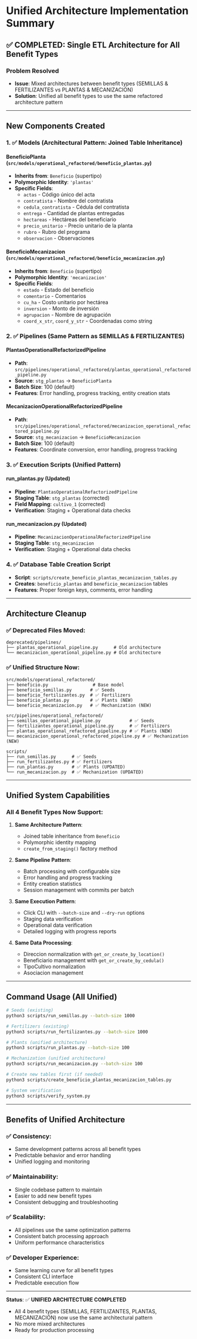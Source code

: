 # Unified Architecture Implementation Summary

## ✅ COMPLETED: Single ETL Architecture for All Benefit Types

### Problem Resolved
- **Issue**: Mixed architectures between benefit types (SEMILLAS & FERTILIZANTES vs PLANTAS & MECANIZACIÓN)
- **Solution**: Unified all benefit types to use the same refactored architecture pattern

---

## New Components Created

### 1. ✅ Models (Architectural Pattern: Joined Table Inheritance)

#### **BeneficioPlanta** (`src/models/operational_refactored/beneficio_plantas.py`)
- **Inherits from**: `Beneficio` (supertipo)
- **Polymorphic Identity**: `'plantas'`
- **Specific Fields**:
  - `actas` - Código único del acta
  - `contratista` - Nombre del contratista
  - `cedula_contratista` - Cédula del contratista
  - `entrega` - Cantidad de plantas entregadas
  - `hectareas` - Hectáreas del beneficiario
  - `precio_unitario` - Precio unitario de la planta
  - `rubro` - Rubro del programa
  - `observacion` - Observaciones

#### **BeneficioMecanizacion** (`src/models/operational_refactored/beneficio_mecanizacion.py`)
- **Inherits from**: `Beneficio` (supertipo)
- **Polymorphic Identity**: `'mecanizacion'`
- **Specific Fields**:
  - `estado` - Estado del beneficio
  - `comentario` - Comentarios
  - `cu_ha` - Costo unitario por hectárea
  - `inversion` - Monto de inversión
  - `agrupacion` - Nombre de agrupación
  - `coord_x_str`, `coord_y_str` - Coordenadas como string

### 2. ✅ Pipelines (Same Pattern as SEMILLAS & FERTILIZANTES)

#### **PlantasOperationalRefactorizedPipeline**
- **Path**: `src/pipelines/operational_refactored/plantas_operational_refactored_pipeline.py`
- **Source**: `stg_plantas` → `BeneficioPlanta`
- **Batch Size**: 100 (default)
- **Features**: Error handling, progress tracking, entity creation stats

#### **MecanizacionOperationalRefactorizedPipeline**
- **Path**: `src/pipelines/operational_refactored/mecanizacion_operational_refactored_pipeline.py`
- **Source**: `stg_mecanizacion` → `BeneficioMecanizacion`
- **Batch Size**: 100 (default)
- **Features**: Coordinate conversion, error handling, progress tracking

### 3. ✅ Execution Scripts (Unified Pattern)

#### **run_plantas.py** (Updated)
- **Pipeline**: `PlantasOperationalRefactorizedPipeline`
- **Staging Table**: `stg_plantas` (corrected)
- **Field Mapping**: `cultivo_1` (corrected)
- **Verification**: Staging + Operational data checks

#### **run_mecanizacion.py** (Updated)
- **Pipeline**: `MecanizacionOperationalRefactorizedPipeline`
- **Staging Table**: `stg_mecanizacion`
- **Verification**: Staging + Operational data checks

### 4. ✅ Database Table Creation Script
- **Script**: `scripts/create_beneficio_plantas_mecanizacion_tables.py`
- **Creates**: `beneficio_plantas` and `beneficio_mecanizacion` tables
- **Features**: Proper foreign keys, comments, error handling

---

## Architecture Cleanup

### ✅ **Deprecated Files Moved**:
```
deprecated/pipelines/
├── plantas_operational_pipeline.py      # Old architecture
└── mecanizacion_operational_pipeline.py # Old architecture
```

### ✅ **Unified Structure Now**:
```
src/models/operational_refactored/
├── beneficio.py                 # Base model
├── beneficio_semillas.py       # ✅ Seeds
├── beneficio_fertilizantes.py  # ✅ Fertilizers  
├── beneficio_plantas.py        # ✅ Plants (NEW)
└── beneficio_mecanizacion.py   # ✅ Mechanization (NEW)

src/pipelines/operational_refactored/
├── semillas_operational_pipeline.py           # ✅ Seeds
├── fertilizantes_operational_pipeline.py      # ✅ Fertilizers
├── plantas_operational_refactored_pipeline.py # ✅ Plants (NEW)
└── mecanizacion_operational_refactored_pipeline.py # ✅ Mechanization (NEW)

scripts/
├── run_semillas.py      # ✅ Seeds
├── run_fertilizantes.py # ✅ Fertilizers
├── run_plantas.py       # ✅ Plants (UPDATED)
└── run_mecanizacion.py  # ✅ Mechanization (UPDATED)
```

---

## Unified System Capabilities

### **All 4 Benefit Types Now Support**:

1. **Same Architecture Pattern**:
   - Joined table inheritance from `Beneficio`
   - Polymorphic identity mapping
   - `create_from_staging()` factory method

2. **Same Pipeline Pattern**:
   - Batch processing with configurable size
   - Error handling and progress tracking
   - Entity creation statistics
   - Session management with commits per batch

3. **Same Execution Pattern**:
   - Click CLI with `--batch-size` and `--dry-run` options
   - Staging data verification
   - Operational data verification
   - Detailed logging with progress reports

4. **Same Data Processing**:
   - Direccion normalization with `get_or_create_by_location()`
   - Beneficiario management with `get_or_create_by_cedula()`
   - TipoCultivo normalization
   - Asociacion management

---

## Command Usage (All Unified)

```bash
# Seeds (existing)
python3 scripts/run_semillas.py --batch-size 1000

# Fertilizers (existing)  
python3 scripts/run_fertilizantes.py --batch-size 1000

# Plants (unified architecture)
python3 scripts/run_plantas.py --batch-size 100

# Mechanization (unified architecture)
python3 scripts/run_mecanizacion.py --batch-size 100

# Create new tables first (if needed)
python3 scripts/create_beneficio_plantas_mecanizacion_tables.py

# System verification
python3 scripts/verify_system.py
```

---

## Benefits of Unified Architecture

### ✅ **Consistency**:
- Same development patterns across all benefit types
- Predictable behavior and error handling
- Unified logging and monitoring

### ✅ **Maintainability**:
- Single codebase pattern to maintain
- Easier to add new benefit types
- Consistent debugging and troubleshooting

### ✅ **Scalability**:
- All pipelines use the same optimization patterns
- Consistent batch processing approach
- Uniform performance characteristics

### ✅ **Developer Experience**:
- Same learning curve for all benefit types
- Consistent CLI interface
- Predictable execution flow

---

**Status**: ✅ **UNIFIED ARCHITECTURE COMPLETED**
- All 4 benefit types (SEMILLAS, FERTILIZANTES, PLANTAS, MECANIZACIÓN) now use the same architectural pattern
- No more mixed architectures
- Ready for production processing